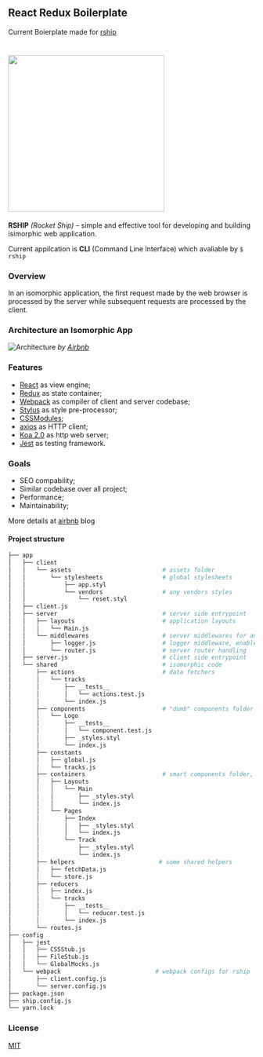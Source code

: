 ## React Redux Boilerplate

Current Boierplate made for [rship](https://github.com/rambler-digital-solutions/rship)

# <a href='https://github.com/rambler-digital-solutions/rship'><img src='https://github.com/rambler-digital-solutions/rship/blob/master/docs/logo/logo.png?raw=true' width='319px'/></a>

**RSHIP** *(Rocket Ship)* – simple and effective tool for developing and building isimorphic web application.

Current appilcation is **CLI** (Command Line Interface) which avaliable by ```$ rship```

### Overview

In an isomorphic application, the first request made by the web browser is processed by the server while subsequent requests are processed by the client.

### Architecture an Isomorphic App
![Architecture](http://nerds.airbnb.com/wp-content/uploads/2013/11/isomorphic-client-server-mvc.png)
*by [Airbnb](http://nerds.airbnb.com/isomorphic-javascript-future-web-apps/)*

### Features
- [React](https://facebook.github.io/react/) as view engine;
- [Redux](https://github.com/reactjs/redux) as state container;
- [Webpack](https://webpack.github.io/) as compiler of client and server codebase;
- [Stylus](http://stylus-lang.com/) as style pre-processor;
- [CSSModules](https://github.com/css-modules/css-modules);
- [axios](https://github.com/mzabriskie/axios) as HTTP client;
- [Koa 2.0](http://koajs.com/) as http web server;
- [Jest](https://facebook.github.io/jest/) as testing framework.

### Goals
- SEO compability;
- Similar codebase over all project;
- Performance;
- Maintainability;

More details at [airbnb](http://nerds.airbnb.com/isomorphic-javascript-future-web-apps/) blog


#### Project structure
```bash
├── app
│   ├── client
│   │   └── assets                          # assets folder
│   │       └── stylesheets                 # global stylesheets
│   │           ├── app.styl
│   │           └── vendors                 # any vendors styles
│   │               └── reset.styl
│   ├── client.js
│   ├── server                              # server side entrypoint
│   │   ├── layouts                         # application layouts
│   │   │   └── Main.js
│   │   └── middlewares                     # server middlewares for any logic
│   │       ├── logger.js                   # logger middleware, enabled only for development NODE_ENV
│   │       └── router.js                   # server router handling
│   ├── server.js                           # client side entrypoint
│   └── shared                              # isomorphic code
│       ├── actions                         # data fetchers
│       │   └── tracks
│       │       ├── __tests__
│       │       │   └── actions.test.js
│       │       └── index.js
│       ├── components                      # "dumb" components folder
│       │   └── Logo
│       │       ├── __tests__
│       │       │   └── component.test.js
│       │       ├── _styles.styl
│       │       └── index.js
│       ├── constants
│       │   ├── global.js
│       │   └── tracks.js
│       ├── containers                      # smart components folder, as container
│       │   ├── Layouts
│       │   │   └── Main
│       │   │       ├── _styles.styl
│       │   │       └── index.js
│       │   └── Pages
│       │       ├── Index
│       │       │   ├── _styles.styl
│       │       │   └── index.js
│       │       └── Track
│       │           ├── _styles.styl
│       │           └── index.js
│       ├── helpers                        # some shared helpers
│       │   ├── fetchData.js
│       │   └── store.js
│       ├── reducers
│       │   ├── index.js
│       │   └── tracks
│       │       ├── __tests__
│       │       │   └── reducer.test.js
│       │       └── index.js
│       └── routes.js
├── config
│   ├── jest
│   │   ├── CSSStub.js
│   │   ├── FileStub.js
│   │   └── GlobalMocks.js
│   └── webpack                           # webpack configs for rship
│       ├── client.config.js
│       └── server.config.js
├── package.json
├── ship.config.js
└── yarn.lock
```

### License
[MIT](./LICENSE.txt)
